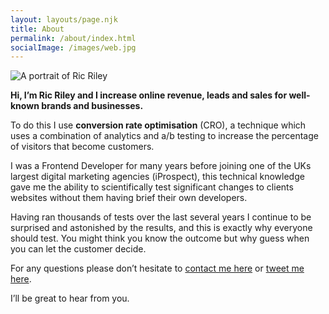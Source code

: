 ```yaml
---
layout: layouts/page.njk
title: About
permalink: /about/index.html
socialImage: /images/web.jpg
---
```

![A portrait of Ric Riley](/images/web.jpg "Ric Riley")

**Hi, I’m Ric Riley and I increase online revenue, leads and sales for well-known brands and businesses.**

To do this I use **conversion rate optimisation** (CRO), a technique which uses a combination of analytics and a/b testing to increase the percentage of visitors that become customers.

I was a Frontend Developer for many years before joining one of the UKs largest digital marketing agencies (iProspect), this technical knowledge gave me the ability to scientifically test significant changes to clients websites without them having brief their own developers.

Having ran thousands of tests over the last several years I continue to be surprised and astonished by the results, and this is exactly why everyone should test. You might think you know the outcome but why guess when you can let the customer decide.

For any questions please don’t hesitate to [contact me here](/contact) or [tweet me here](https://twitter.com/ricriley).

I’ll be great to hear from you.